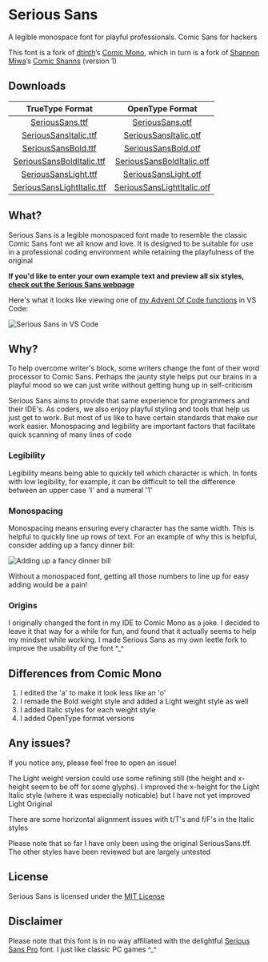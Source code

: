 # Serious Sans
A legible monospace font for playful professionals. Comic Sans for hackers

This font is a fork of [dtinth](https://github.com/dtinth)’s [Comic Mono](https://github.com/dtinth/comic-mono-font), which in turn is a fork of [Shannon Miwa](https://github.com/shannpersand)’s [Comic Shanns](https://github.com/shannpersand/comic-shanns) (version 1)

## Downloads

| TrueType Format | OpenType Format |
| :---: | :----------: |
| [SeriousSans.ttf](https://kaBeech.github.io/serious-sans/SeriousSans/ttf/SeriousSans.ttf)   | [SeriousSans.otf](https://kaBeech.github.io/serious-sans/SeriousSans/otf/SeriousSans.otf)   |
| [SeriousSansItalic.ttf](https://kaBeech.github.io/serious-sans/SeriousSans/ttf/SeriousSansItalic.ttf) | [SeriousSansItalic.otf](https://kaBeech.github.io/serious-sans/SeriousSans/otf/SeriousSansItalic.otf) |
| [SeriousSansBold.ttf](https://kaBeech.github.io/serious-sans/SeriousSans/ttf/SeriousSansBold.ttf) | [SeriousSansBold.otf](https://kaBeech.github.io/serious-sans/SeriousSans/otf/SeriousSansBold.otf) |
| [SeriousSansBoldItalic.ttf](https://kaBeech.github.io/serious-sans/SeriousSans/ttf/SeriousSansBoldItalic.ttf) | [SeriousSansBoldItalic.otf](https://kaBeech.github.io/serious-sans/SeriousSans/otf/SeriousSansBoldItalic.otf) |
| [SeriousSansLight.ttf](https://kaBeech.github.io/serious-sans/SeriousSans/ttf/SeriousSansLight.ttf) | [SeriousSansLight.otf](https://kaBeech.github.io/serious-sans/SeriousSans/otf/SeriousSansLight.otf) |
| [SeriousSansLightItalic.ttf](https://kaBeech.github.io/serious-sans/SeriousSans/ttf/SeriousSansLightItalic.ttf) | [SeriousSansLightItalic.otf](https://kaBeech.github.io/serious-sans/SeriousSans/otf/SeriousSansLightItalic.otf) |

## What?
Serious Sans is a legible monospaced font made to resemble the classic Comic Sans font we all know and love. It is designed to be suitable for use in a professional coding environment while retaining the playfulness of the original

**If you'd like to enter your own example text and preview all six styles, [check out the Serious Sans webpage](https://kaBeech.github.io/serious-sans)**

Here's what it looks like viewing one of [my Advent Of Code functions](https://kaBeech.github.io/Advent-Of-Code-2022) in VS Code:

![Serious Sans in VS Code](https://kaBeech.github.io/serious-sans/vscExample.png "Serious Sans in VS Code")


## Why?
To help overcome writer's block, some writers change the font of their word processor to Comic Sans. Perhaps the jaunty style helps put our brains in a playful mood so we can just write without getting hung up in self-criticism

Serious Sans aims to provide that same experience for programmers and their IDE's. As coders, we also enjoy playful styling and tools that help us just get to work. But most of us like to have certain standards that make our work easier. Monospacing and legibility are important factors that facilitate quick scanning of many lines of code

### Legibility
Legibility means being able to quickly tell which character is which. In fonts with low legibility, for example, it can be difficult to tell the difference between an upper case 'I' and a numeral '1'

### Monospacing
Monospacing means ensuring every character has the same width. This is helpful to quickly line up rows of text. For an example of why this is helpful, consider adding up a fancy dinner bill:

![Adding up a fancy dinner bill](https://kaBeech.github.io/serious-sans/fancyDinner.png "Adding up a fancy dinner bill")

Without a monospaced font, getting all those numbers to line up for easy adding would be a pain!

### Origins
I originally changed the font in my IDE to Comic Mono as a joke. I decided to leave it that way for a while for fun, and found that it actually seems to help my mindset while working. I made Serious Sans as my own leetle fork to improve the usability of the font ^_^

## Differences from Comic Mono
1. I edited the 'a' to make it look less like an 'o'
2. I remade the Bold weight style and added a Light weight style as well
3. I added Italic styles for each weight style
4. I added OpenType format versions

## Any issues?
If you notice any, please feel free to open an issue!

The Light weight version could use some refining still (the height
and x-height seem to be off for some glyphs). I improved the x-height
for the Light Italic style (where it was especially noticable) but I
have not yet improved Light Original

There are some horizontal alignment issues with t/T's and f/F's in the Italic styles

Please note that so far I have only been using the original SeriousSans.tff. The other styles have been reviewed but are largely untested

## License
Serious Sans is licensed under the [MIT License](LICENSE)

## Disclaimer
Please note that this font is in no way affiliated with the delightful [Serious Sans Pro](https://www.myfonts.com/collections/serious-sans-pro-font-ogentroost) font. I just like classic PC games ^_^
